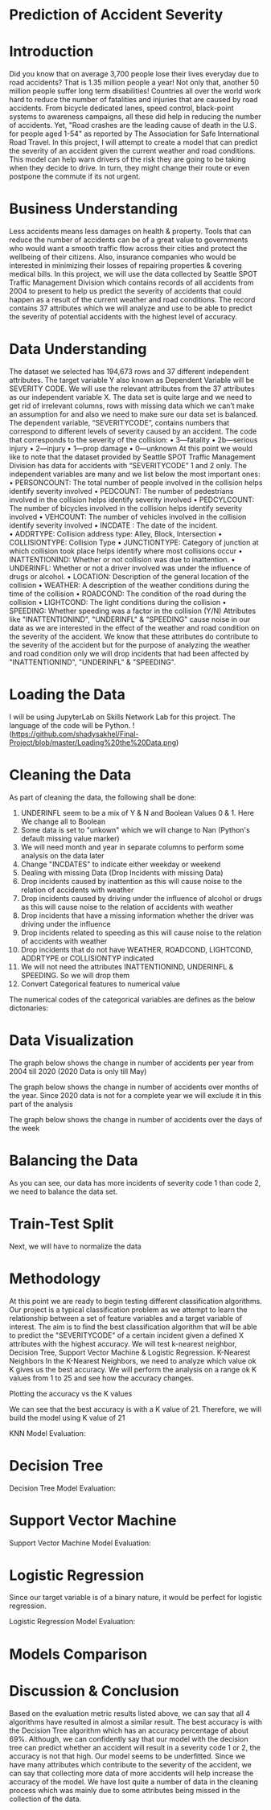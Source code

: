 # Prediction of Accident Severity
# Introduction
Did you know that on average 3,700 people lose their lives everyday due to road accidents? That is 1.35 million people a year! Not only that, another 50 million people suffer long term disabilities!
Countries all over the world work hard to reduce the number of fatalities and injuries that are caused by road accidents. From bicycle dedicated lanes, speed control, black-point systems to awareness campaigns, all these did help in reducing the number of accidents. Yet, "Road crashes are the leading cause of death in the U.S. for people aged 1-54" as reported by The Association for Safe International Road Travel. In this project, I will attempt to create a model that can predict the severity of an accident given the current weather and road conditions. This model can help warn drivers of the risk they are going to be taking when they decide to drive. In turn, they might change their route or even postpone the commute if its not urgent.

# Business Understanding
Less accidents means less damages on health & property. Tools that can reduce the number of accidents can be of a great value to governments who would want a smooth traffic flow across their cities and protect the wellbeing of their citizens. Also, insurance companies who would be interested in minimizing their losses of repairing properties & covering medical bills. In this project, we will use the data collected by Seattle SPOT Traffic Management Division which contains records of all accidents from 2004 to present to help us predict the severity of accidents that could happen as a result of the current weather and road conditions. The record contains 37 attributes which we will analyze and use to be able to predict the severity of potential accidents with the highest level of accuracy.
# Data Understanding
The dataset we selected has 194,673 rows and 37 different independent attributes. The target variable Y also known as Dependent Variable will be SEVERITY CODE. We will use the relevant attributes from the 37 attributes as our independent variable X. The data set is quite large and we need to get rid of irrelevant columns, rows with missing data which we can’t make an assumption for and also we need to make sure our data set is balanced.
The dependent variable, “SEVERITYCODE”, contains numbers that correspond to different levels of severity caused by an accident. The code that corresponds to the severity of the collision:
•	3—fatality
•	2b—serious injury
•	2—injury
•	1—prop damage
•	0—unknown
At this point we would like to note that the dataset provided by Seattle SPOT Traffic Management Division has data for accidents with “SEVERITYCODE” 1 and 2 only.
The independent variables are many and we list below the most important ones:
•	PERSONCOUNT: The total number of people involved in the collision helps identify severity involved
•	PEDCOUNT: The number of pedestrians involved in the collision helps identify severity involved
•	PEDCYLCOUNT: The number of bicycles involved in the collision helps identify severity involved
•	VEHCOUNT: The number of vehicles involved in the collision identify severity involved
•	INCDATE  : The date of the incident.  
•	ADDRTYPE: Collision address type: Alley, Block, Intersection
•	COLLISIONTYPE: Collision Type
•	JUNCTIONTYPE: Category of junction at which collision took place helps identify where most collisions occur
•	INATTENTIONIND: Whether or not collision was due to inattention.
•	UNDERINFL: Whether or not a driver involved was under the influence of drugs or alcohol. 
•	LOCATION: Description of the general location of the collision
•	WEATHER: A description of the weather conditions during the time of the collision
•	ROADCOND: The condition of the road during the collision
•	LIGHTCOND: The light conditions during the collision
•	SPEEDING: Whether speeding was a factor in the collision (Y/N)
Attributes like "INATTENTIONIND", "UNDERINFL" & "SPEEDING" cause noise in our data as we are interested in the effect of the weather and road condition on the severity of the accident. We know that these attributes do contribute to the severity of the accident but for the purpose of analyzing the weather and road condition only we will drop incidents that had been affected by "INATTENTIONIND", "UNDERINFL" & "SPEEDING".
# Loading the Data

I will be using JupyterLab on Skills Network Lab for this project. The language of the code will be Python.
!(https://github.com/shadysakhel/Final-Project/blob/master/Loading%20the%20Data.png)
 
# Cleaning the Data
As part of cleaning the data, the following shall be done:
1)	UNDERINFL seem to be a mix of Y & N and Boolean Values 0 & 1. Here We change all to Boolean
2)	Some data is set to "unkown" which we will change to Nan (Python's default missing value marker)
3)	We will need month and year in separate columns to perform some analysis on the data later
4)	Change "INCDATES" to indicate either weekday or weekend
5)	Dealing with missing Data (Drop Incidents with missing Data)
6)	Drop incidents caused by inattention as this will cause noise to the relation of accidents with weather
7)	Drop incidents caused by driving under the influence of alcohol or drugs as this will cause noise to the relation of accidents with weather
8)	Drop incidents that have a missing information whether the driver was driving under the influence
9)	Drop incidents related to speeding as this will cause noise to the relation of accidents with weather
10)	Drop incidents that do not have WEATHER, ROADCOND, LIGHTCOND, ADDRTYPE or COLLISIONTYP indicated
11)	 We will not need the attributes INATTENTIONIND, UNDERINFL & SPEEDING. So we will drop them
12)	Convert Categorical features to numerical value
 
The numerical codes of the categorical variables are defines as the below dictonaries:
 

# Data Visualization 
The graph below shows the change in number of accidents per year from 2004 till 2020 (2020 Data is only till May)
 
The graph below shows the change in number of accidents over months of the year. Since 2020 data is not for a complete year we will exclude it in this part of the analysis
 
The graph below shows the change in number of accidents over the days of the week
 
# Balancing the Data
 
As you can see, our data has more incidents of severity code 1 than code 2, we need to balance the data set.
 
# Train-Test Split
 
Next, we will have to normalize the data
 
# Methodology
At this point we are ready to begin testing different classification algorithms. Our project is a typical classification problem as we attempt to learn the relationship between a set of feature variables and a target variable of interest. The aim is to find the best classification algorithm that will be able to predict the "SEVERITYCODE" of a certain incident given a defined X attributes with the highest accuracy. We will test k-nearest neighbor, Decision Tree, Support Vector Machine & Logistic Regression.
K-Nearest Neighbors
In the K-Nearest Neighbors, we need to analyze which value ok K gives us the best accuracy. We will perform the analysis on a range ok K values from 1 to 25 and see how the accuracy changes.
 
Plotting the accuracy vs the K values
 
We can see that the best accuracy is with a K value of 21. Therefore, we will build the model using K value of 21
 
KNN Model Evaluation:
 

# Decision Tree
 
Decision Tree Model Evaluation:
 
# Support Vector Machine
 
Support Vector Machine Model Evaluation:
 
# Logistic Regression
Since our target variable is of a binary nature, it would be perfect for logistic regression.
 
Logistic Regression Model Evaluation:
 
# Models Comparison
 

# Discussion & Conclusion
Based on the evaluation metric results listed above, we can say that all 4 algorithms have resulted in almost a similar result. The best accuracy is with the Decision Tree algorithm which has an accuracy percentage of about 69%. Although, we can confidently say that our model with the decision tree can predict whether an accident will result in a severity code 1 or 2, the accuracy is not that high. Our model seems to be underfitted. Since we have many attributes which contribute to the severity of the accident, we can say that collecting more data of more accidents will help increase the accuracy of the model. We have lost quite a number of data in the cleaning process which was mainly due to some attributes being missed in the collection of the data.

